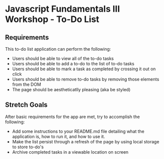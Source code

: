 # Javascript Fundamentals III Workshop - To-Do List

## Requirements

This to-do list application can perform the following:

* Users should be able to view all of the to-do tasks
* Users should be able to add a to-do to the list of to-do tasks
* Users should be able to mark a task as completed by crossing it out on click
* Users should be able to remove to-do tasks by removing those elements from the DOM
* The page should be aestheticatlly pleasing (aka be styled)

## Stretch Goals

After basic requirements for the app are met, try to accomplish the following:

* Add some instructions to your README.md file detailing what the application is, how to run it, and how to use it.
* Make the list persist through a refresh of the page by using local storage to store to-do's
* Archive completed tasks in a viewable location on screen